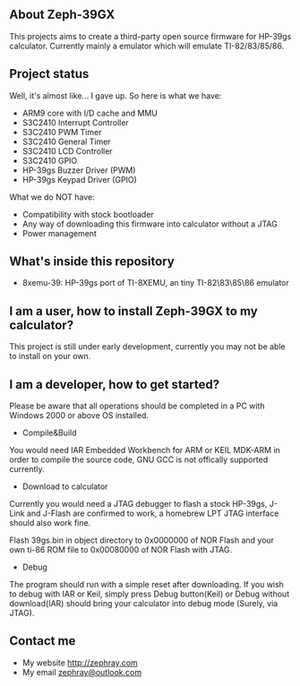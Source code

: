## About Zeph-39GX

This projects aims to create a third-party open source firmware for HP-39gs calculator. Currently mainly a emulator which will emulate TI-82/83/85/86.

## Project status
Well, it's almost like... I gave up. So here is what we have:
* ARM9 core with I/D cache and MMU
* S3C2410 Interrupt Controller
* S3C2410 PWM Timer
* S3C2410 General Timer
* S3C2410 LCD Controller
* S3C2410 GPIO
* HP-39gs Buzzer Driver (PWM)
* HP-39gs Keypad Driver (GPIO)

What we do NOT have:
* Compatibility with stock bootloader
* Any way of downloading this firmware into calculator without a JTAG
* Power management

## What's inside this repository

* 8xemu-39: HP-39gs port of TI-8XEMU, an tiny TI-82\83\85\86 emulator

## I am a user, how to install Zeph-39GX to my calculator?

This project is still under early development, currently you may not be able to install on your own.

## I am a developer, how to get started?

Please be aware that all operations should be completed in a PC with Windows 2000 or above OS installed.

* Compile&Build

You would need IAR Embedded Workbench for ARM or KEIL MDK-ARM in order to compile the source code, GNU GCC is not offically supported currently.

* Download to calculator

Currently you would need a JTAG debugger to flash a stock HP-39gs, J-Link and J-Flash are confirmed to work, a homebrew LPT JTAG interface should also work fine.

Flash 39gs.bin in object directory to 0x0000000 of NOR Flash and your own ti-86 ROM file to 0x00080000 of NOR Flash with JTAG.

* Debug

The program should run with a simple reset after downloading. If you wish to debug with IAR or Keil, simply press Debug button(Keil) or Debug without download(IAR) should bring your calculator into debug mode (Surely, via JTAG).

## Contact me

* My website http://zephray.com
* My email zephray@outlook.com
